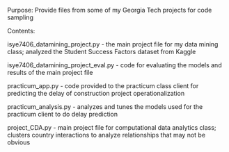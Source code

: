 Purpose: Provide files from some of my Georgia Tech projects for code sampling

Contents:

  isye7406_datamining_project.py - the main project file for my data mining class; analyzed the Student Success Factors dataset from Kaggle
  
  isye7406_datamining_project_eval.py - code for evaluating the models and results of the main project file
  
  practicum_app.py - code provided to the practicum class client for predicting the delay of construction project operationalization
  
  practicum_analysis.py - analyzes and tunes the models used for the practicum client to do delay prediction
  
  project_CDA.py - main project file for computational data analytics class; clusters country interactions to analyze relationships that may not be obvious 
